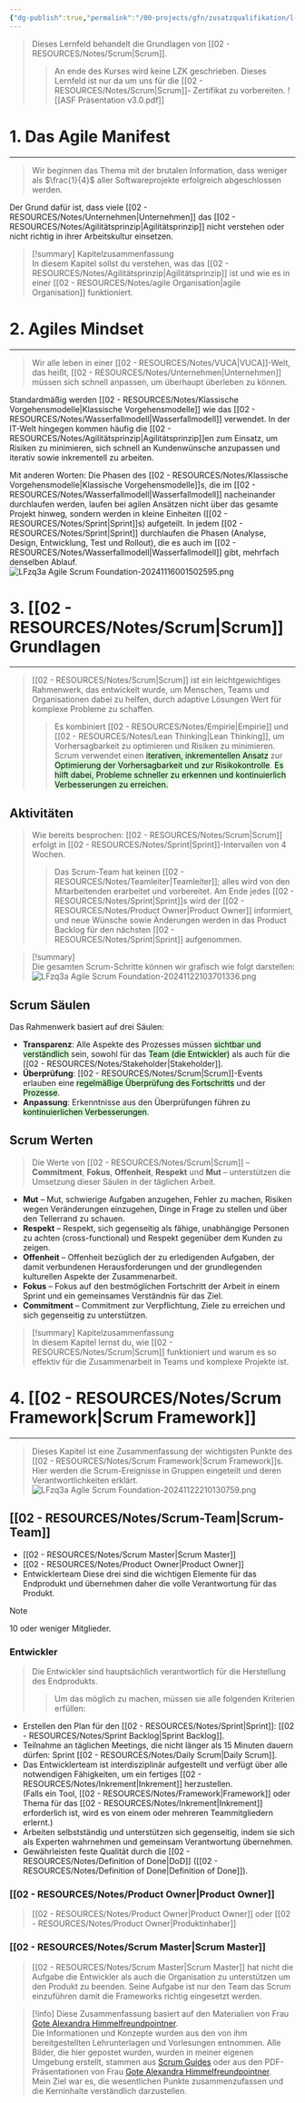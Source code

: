 ```yaml
---
{"dg-publish":true,"permalink":"/00-projects/gfn/zusatzqualifikation/l-fzq3a-agile-scrum-foundation/","tags":["GFN/LFzq3a"],"updated":"2025-01-20T13:38:11.511+01:00"}
---
```


>Dieses Lernfeld behandelt die Grundlagen von [[02 - RESOURCES/Notes/Scrum\|Scrum]].
>> An ende des Kurses wird keine LZK geschrieben. Dieses Lernfeld ist nur da um uns für die [[02 - RESOURCES/Notes/Scrum\|Scrum]]- Zertifikat zu vorbereiten.
![[ASF Präsentation v3.0.pdf]]

# 1. Das Agile Manifest
___
>Wir beginnen das Thema mit der brutalen Information, dass weniger als $\frac{1}{4}$ aller Softwareprojekte erfolgreich abgeschlossen werden.

Der Grund dafür ist, dass viele [[02 - RESOURCES/Notes/Unternehmen\|Unternehmen]] das [[02 - RESOURCES/Notes/Agilitätsprinzip\|Agilitätsprinzip]] nicht verstehen oder nicht richtig in ihrer Arbeitskultur einsetzen.

>[!summary] Kapitelzusammenfassung  
>In diesem Kapitel sollst du verstehen, was das [[02 - RESOURCES/Notes/Agilitätsprinzip\|Agilitätsprinzip]] ist und wie es in einer [[02 - RESOURCES/Notes/agile Organisation\|agile Organisation]] funktioniert.


# 2. Agiles Mindset
___
>Wir alle leben in einer [[02 - RESOURCES/Notes/VUCA\|VUCA]]-Welt, das heißt, [[02 - RESOURCES/Notes/Unternehmen\|Unternehmen]] müssen sich schnell anpassen, um überhaupt überleben zu können.  

Standardmäßig werden [[02 - RESOURCES/Notes/Klassische Vorgehensmodelle\|Klassische Vorgehensmodelle]] wie das [[02 - RESOURCES/Notes/Wasserfallmodell\|Wasserfallmodell]] verwendet. In der IT-Welt hingegen kommen häufig die [[02 - RESOURCES/Notes/Agilitätsprinzip\|Agilitätsprinzip]]en zum Einsatz, um Risiken zu minimieren, sich schnell an Kundenwünsche anzupassen und iterativ sowie inkrementell zu arbeiten.  

Mit anderen Worten: Die Phasen des [[02 - RESOURCES/Notes/Klassische Vorgehensmodelle\|Klassische Vorgehensmodelle]]s, die im [[02 - RESOURCES/Notes/Wasserfallmodell\|Wasserfallmodell]] nacheinander durchlaufen werden, laufen bei agilen Ansätzen nicht über das gesamte Projekt hinweg, sondern werden in kleine Einheiten ([[02 - RESOURCES/Notes/Sprint\|Sprint]]s) aufgeteilt. In jedem [[02 - RESOURCES/Notes/Sprint\|Sprint]] durchlaufen die Phasen (Analyse, Design, Entwicklung, Test und Rollout), die es auch im [[02 - RESOURCES/Notes/Wasserfallmodell\|Wasserfallmodell]] gibt, mehrfach denselben Ablauf.
![LFzq3a Agile Scrum Foundation-20241116001502595.png](/img/user/02%20-%20RESOURCES/Files/IMG/LFzq3a%20Agile%20Scrum%20Foundation-20241116001502595.png)
# 3. [[02 - RESOURCES/Notes/Scrum\|Scrum]] Grundlagen
___  
> [[02 - RESOURCES/Notes/Scrum\|Scrum]] ist ein leichtgewichtiges Rahmenwerk, das entwickelt wurde, um Menschen, Teams und Organisationen dabei zu helfen, durch adaptive Lösungen Wert für komplexe Probleme zu schaffen. 
> > Es kombiniert [[02 - RESOURCES/Notes/Empirie\|Empirie]] und [[02 - RESOURCES/Notes/Lean Thinking\|Lean Thinking]], um Vorhersagbarkeit zu optimieren und Risiken zu minimieren.  
> > Scrum verwendet einen <mark style="background: #BBFABBA6;">iterativen, inkrementellen Ansatz</mark> zur <mark style="background: #BBFABBA6;">Optimierung der Vorhersagbarkeit und zur Risikokontrolle</mark>. 
> > <mark style="background: #BBFABBA6;">Es hilft dabei, Probleme schneller zu erkennen und kontinuierlich Verbesserungen zu erreichen.</mark>

## Aktivitäten
> Wie bereits besprochen: [[02 - RESOURCES/Notes/Scrum\|Scrum]] erfolgt in [[02 - RESOURCES/Notes/Sprint\|Sprint]]-Intervallen von 4 Wochen.
> > Das Scrum-Team hat keinen [[02 - RESOURCES/Notes/Teamleiter\|Teamleiter]]; alles wird von den Mitarbeitenden erarbeitet und vorbereitet. Am Ende jedes [[02 - RESOURCES/Notes/Sprint\|Sprint]]s wird der [[02 - RESOURCES/Notes/Product Owner\|Product Owner]] informiert, und neue Wünsche sowie Änderungen werden in das Product Backlog für den nächsten [[02 - RESOURCES/Notes/Sprint\|Sprint]] aufgenommen.

> [!summary]  
> Die gesamten Scrum-Schritte können wir grafisch wie folgt darstellen:
>![LFzq3a Agile Scrum Foundation-20241122103701336.png](/img/user/02%20-%20RESOURCES/Files/IMG/LFzq3a%20Agile%20Scrum%20Foundation-20241122103701336.png)
## Scrum Säulen
<style> .container {font-family: sans-serif; text-align: center;} .button-wrapper button {z-index: 1;height: 40px; width: 100px; margin: 10px;padding: 5px;} .excalidraw .App-menu_top .buttonList { display: flex;} .excalidraw-wrapper { height: 800px; margin: 50px; position: relative;} :root[dir="ltr"] .excalidraw .layer-ui__wrapper .zen-mode-transition.App-menu_bottom--transition-left {transform: none;} </style><script src="https://cdn.jsdelivr.net/npm/react@17/umd/react.production.min.js"></script><script src="https://cdn.jsdelivr.net/npm/react-dom@17/umd/react-dom.production.min.js"></script><script type="text/javascript" src="https://cdn.jsdelivr.net/npm/@excalidraw/excalidraw@0/dist/excalidraw.production.min.js"></script><div id="LFzq3a_Agile_Scrum_Foundation_2024-11-22_1100.02.excalidraw.md1"></div><script>(function(){const InitialData={"type":"excalidraw","version":2,"source":"https://github.com/zsviczian/obsidian-excalidraw-plugin/releases/tag/2.6.4","elements":[{"id":"vxMvdiCZWsUsu8TfLScXA","type":"rectangle","x":-302,"y":-336.2109375,"width":714,"height":203,"angle":0,"strokeColor":"#1e1e1e","backgroundColor":"transparent","fillStyle":"solid","strokeWidth":2,"strokeStyle":"solid","roughness":1,"opacity":100,"groupIds":[],"frameId":null,"index":"a0","roundness":{"type":3},"seed":2040910636,"version":70,"versionNonce":1287728428,"isDeleted":false,"boundElements":[{"type":"text","id":"HZC9DCiq"}],"updated":1732269623373,"link":null,"locked":false},{"id":"HZC9DCiq","type":"text","x":3.2679824829101562,"y":-259.0109375,"width":103.46403503417969,"height":48.6,"angle":0,"strokeColor":"#1e1e1e","backgroundColor":"transparent","fillStyle":"solid","strokeWidth":2,"strokeStyle":"solid","roughness":1,"opacity":100,"groupIds":[],"frameId":null,"index":"a1","roundness":null,"seed":1510174228,"version":12,"versionNonce":780169260,"isDeleted":false,"boundElements":null,"updated":1732269637144,"link":null,"locked":false,"text":"Scrum","rawText":"Scrum","fontSize":36,"fontFamily":6,"textAlign":"center","verticalAlign":"middle","containerId":"vxMvdiCZWsUsu8TfLScXA","originalText":"Scrum","autoResize":true,"lineHeight":1.35},{"id":"ZIUBpZqh0rb1wj9yjNIk8","type":"rectangle","x":-389,"y":-1.2109375,"width":327,"height":72,"angle":4.71238898038469,"strokeColor":"#1e1e1e","backgroundColor":"transparent","fillStyle":"solid","strokeWidth":2,"strokeStyle":"solid","roughness":1,"opacity":100,"groupIds":[],"frameId":null,"index":"a2","roundness":{"type":3},"seed":875255084,"version":289,"versionNonce":88148628,"isDeleted":false,"boundElements":[{"type":"text","id":"sFQcbQPi"}],"updated":1732270103281,"link":null,"locked":false},{"id":"sFQcbQPi","type":"text","x":-325.11602783203125,"y":10.489062500000003,"width":199.2320556640625,"height":48.6,"angle":4.71238898038469,"strokeColor":"#1e1e1e","backgroundColor":"transparent","fillStyle":"solid","strokeWidth":2,"strokeStyle":"solid","roughness":1,"opacity":100,"groupIds":[],"frameId":null,"index":"a2V","roundness":null,"seed":1676176812,"version":225,"versionNonce":1466603540,"isDeleted":false,"boundElements":null,"updated":1732270103281,"link":null,"locked":false,"text":"Transparenz","rawText":"Transparenz","fontSize":36,"fontFamily":6,"textAlign":"center","verticalAlign":"middle","containerId":"ZIUBpZqh0rb1wj9yjNIk8","originalText":"Transparenz","autoResize":true,"lineHeight":1.35},{"id":"ndMJUrh08w4Buwu5OmPRh","type":"rectangle","x":-108.99483966545239,"y":1.5265954609149617,"width":327,"height":72,"angle":4.707776466970344,"strokeColor":"#1e1e1e","backgroundColor":"transparent","fillStyle":"solid","strokeWidth":2,"strokeStyle":"solid","roughness":1,"opacity":100,"groupIds":[],"frameId":null,"index":"a3","roundness":{"type":3},"seed":1764354708,"version":355,"versionNonce":1370648340,"isDeleted":false,"boundElements":[{"type":"text","id":"5aysSlh6"}],"updated":1732270121825,"link":null,"locked":false},{"id":"5aysSlh6","type":"text","x":-37.61887073234692,"y":13.22659546091495,"width":184.24806213378906,"height":48.6,"angle":4.707776466970344,"strokeColor":"#1e1e1e","backgroundColor":"transparent","fillStyle":"solid","strokeWidth":2,"strokeStyle":"solid","roughness":1,"opacity":100,"groupIds":[],"frameId":null,"index":"a38","roundness":null,"seed":1267352340,"version":237,"versionNonce":1228631188,"isDeleted":false,"boundElements":null,"updated":1732270121825,"link":null,"locked":false,"text":"Anpassung","rawText":"Anpassung","fontSize":36,"fontFamily":6,"textAlign":"center","verticalAlign":"middle","containerId":"ndMJUrh08w4Buwu5OmPRh","originalText":"Anpassung","autoResize":true,"lineHeight":1.35},{"id":"ytJHEqEnPvkVW3gQS_YG2","type":"rectangle","x":172.9948396654525,"y":2.051529539085152,"width":327,"height":72,"angle":4.707776466970344,"strokeColor":"#1e1e1e","backgroundColor":"transparent","fillStyle":"solid","strokeWidth":2,"strokeStyle":"solid","roughness":1,"opacity":100,"groupIds":[],"frameId":null,"index":"a4","roundness":{"type":3},"seed":620572972,"version":379,"versionNonce":245762452,"isDeleted":false,"boundElements":[{"type":"text","id":"3VIYuPav"}],"updated":1732270117839,"link":null,"locked":false},{"id":"3VIYuPav","type":"text","x":232.07680225090172,"y":13.75152953908514,"width":208.83607482910156,"height":48.6,"angle":4.707776466970344,"strokeColor":"#1e1e1e","backgroundColor":"transparent","fillStyle":"solid","strokeWidth":2,"strokeStyle":"solid","roughness":1,"opacity":100,"groupIds":[],"frameId":null,"index":"a5","roundness":null,"seed":497754284,"version":261,"versionNonce":165132052,"isDeleted":false,"boundElements":null,"updated":1732270117839,"link":null,"locked":false,"text":"Überprüfung","rawText":"Überprüfung","fontSize":36,"fontFamily":6,"textAlign":"center","verticalAlign":"middle","containerId":"ytJHEqEnPvkVW3gQS_YG2","originalText":"Überprüfung","autoResize":true,"lineHeight":1.35},{"id":"iDIPeGZF","type":"text","x":-69.697998046875,"y":35.4890625,"width":9.39599609375,"height":48.6,"angle":0,"strokeColor":"#1e1e1e","backgroundColor":"transparent","fillStyle":"solid","strokeWidth":2,"strokeStyle":"solid","roughness":1,"opacity":100,"groupIds":[],"frameId":null,"index":"a3G","roundness":null,"seed":1615329580,"version":3,"versionNonce":1599865644,"isDeleted":true,"boundElements":null,"updated":1732270067292,"link":null,"locked":false,"text":"","rawText":"","fontSize":36,"fontFamily":6,"textAlign":"center","verticalAlign":"middle","containerId":"ndMJUrh08w4Buwu5OmPRh","originalText":"","autoResize":true,"lineHeight":1.35},{"id":"NltvjTgM","type":"text","x":-69.697998046875,"y":35.4890625,"width":9.39599609375,"height":48.6,"angle":0,"strokeColor":"#1e1e1e","backgroundColor":"transparent","fillStyle":"solid","strokeWidth":2,"strokeStyle":"solid","roughness":1,"opacity":100,"groupIds":[],"frameId":null,"index":"a3V","roundness":null,"seed":899899308,"version":3,"versionNonce":2056268204,"isDeleted":true,"boundElements":null,"updated":1732270060957,"link":null,"locked":false,"text":"","rawText":"","fontSize":36,"fontFamily":6,"textAlign":"center","verticalAlign":"middle","containerId":"ndMJUrh08w4Buwu5OmPRh","originalText":"","autoResize":true,"lineHeight":1.35}],"appState":{"theme":"dark","viewBackgroundColor":"#ffffff","currentItemStrokeColor":"#1e1e1e","currentItemBackgroundColor":"transparent","currentItemFillStyle":"solid","currentItemStrokeWidth":2,"currentItemStrokeStyle":"solid","currentItemRoughness":1,"currentItemOpacity":100,"currentItemFontFamily":6,"currentItemFontSize":36,"currentItemTextAlign":"left","currentItemStartArrowhead":null,"currentItemEndArrowhead":"arrow","currentItemArrowType":"round","scrollX":604.5,"scrollY":453.7890625,"zoom":{"value":1},"currentItemRoundness":"round","gridSize":20,"gridStep":5,"gridModeEnabled":false,"gridColor":{"Bold":"rgba(217, 217, 217, 0.5)","Regular":"rgba(230, 230, 230, 0.5)"},"currentStrokeOptions":null,"frameRendering":{"enabled":true,"clip":true,"name":true,"outline":true},"objectsSnapModeEnabled":false,"activeTool":{"type":"selection","customType":null,"locked":false,"lastActiveTool":null}},"files":{}};InitialData.scrollToContent=true;App=()=>{const e=React.useRef(null),t=React.useRef(null),[n,i]=React.useState({width:void 0,height:void 0});return React.useEffect(()=>{i({width:t.current.getBoundingClientRect().width,height:t.current.getBoundingClientRect().height});const e=()=>{i({width:t.current.getBoundingClientRect().width,height:t.current.getBoundingClientRect().height})};return window.addEventListener("resize",e),()=>window.removeEventListener("resize",e)},[t]),React.createElement(React.Fragment,null,React.createElement("div",{className:"excalidraw-wrapper",ref:t},React.createElement(ExcalidrawLib.Excalidraw,{ref:e,width:n.width,height:n.height,initialData:InitialData,viewModeEnabled:!0,zenModeEnabled:!0,gridModeEnabled:!1})))},excalidrawWrapper=document.getElementById("LFzq3a_Agile_Scrum_Foundation_2024-11-22_1100.02.excalidraw.md1");ReactDOM.render(React.createElement(App),excalidrawWrapper);})();</script>Das Rahmenwerk basiert auf drei Säulen:  
- **Transparenz**: Alle Aspekte des Prozesses müssen <mark style="background: #BBFABBA6;">sichtbar und verständlich</mark> sein, sowohl für das <mark style="background: #BBFABBA6;">Team (die Entwickler)</mark> als auch für die [[02 - RESOURCES/Notes/Stakeholder\|Stakeholder]].  
- **Überprüfung**: [[02 - RESOURCES/Notes/Scrum\|Scrum]]-Events erlauben eine <mark style="background: #BBFABBA6;">regelmäßige Überprüfung des Fortschritts</mark> und der <mark style="background: #BBFABBA6;">Prozesse</mark>.  
- **Anpassung**: Erkenntnisse aus den Überprüfungen führen zu<mark style="background: #BBFABBA6;"> kontinuierlichen Verbesserungen</mark>.  

## Scrum Werten
>Die Werte von [[02 - RESOURCES/Notes/Scrum\|Scrum]] – **Commitment**, **Fokus**, **Offenheit**, **Respekt** und **Mut** – unterstützen die Umsetzung dieser Säulen in der täglichen Arbeit. 

- **Mut** – Mut, schwierige Aufgaben anzugehen, Fehler zu machen, Risiken wegen Veränderungen einzugehen, Dinge in Frage zu stellen und über den Tellerrand zu schauen.
- **Respekt** – Respekt, sich gegenseitig als fähige, unabhängige Personen zu achten (cross-functional) und Respekt gegenüber dem Kunden zu zeigen.
- **Offenheit** – Offenheit bezüglich der zu erledigenden Aufgaben, der damit verbundenen Herausforderungen und der grundlegenden kulturellen Aspekte der Zusammenarbeit.
- **Fokus** – Fokus auf den bestmöglichen Fortschritt der Arbeit in einem Sprint und ein gemeinsames Verständnis für das Ziel.
- **Commitment** – Commitment zur Verpflichtung, Ziele zu erreichen und sich gegenseitig zu unterstützen. 

>[!summary] Kapitelzusammenfassung  
>In diesem Kapitel lernst du, wie [[02 - RESOURCES/Notes/Scrum\|Scrum]] funktioniert und warum es so effektiv für die Zusammenarbeit in Teams und komplexe Projekte ist.

# 4. [[02 - RESOURCES/Notes/Scrum Framework\|Scrum Framework]]
___
>Dieses Kapitel ist eine Zusammenfassung der wichtigsten Punkte des [[02 - RESOURCES/Notes/Scrum Framework\|Scrum Framework]]s.
>Hier werden die Scrum-Ereignisse in Gruppen eingeteilt und deren Verantwortlichkeiten erklärt.
![LFzq3a Agile Scrum Foundation-20241122210130759.png](/img/user/02%20-%20RESOURCES/Files/IMG/LFzq3a%20Agile%20Scrum%20Foundation-20241122210130759.png)
## [[02 - RESOURCES/Notes/Scrum-Team\|Scrum-Team]]
- [[02 - RESOURCES/Notes/Scrum Master\|Scrum Master]]
- [[02 - RESOURCES/Notes/Product Owner\|Product Owner]]
- Entwicklerteam
Diese drei sind die wichtigen Elemente für das Endprodukt und übernehmen daher die volle Verantwortung für das Produkt.

>[!note] 
>10 oder weniger Mitglieder.

### Entwickler
> Die Entwickler sind hauptsächlich verantwortlich für die Herstellung des Endprodukts.
> > Um das möglich zu machen, müssen sie alle folgenden Kriterien erfüllen:

- Erstellen den Plan für den [[02 - RESOURCES/Notes/Sprint\|Sprint]]: [[02 - RESOURCES/Notes/Sprint Backlog\|Sprint Backlog]].
- Teilnahme an täglichen Meetings, die nicht länger als 15 Minuten dauern dürfen: Sprint [[02 - RESOURCES/Notes/Daily Scrum\|Daily Scrum]].
- Das Entwicklerteam ist interdisziplinär aufgestellt und verfügt über alle notwendigen Fähigkeiten, um ein fertiges [[02 - RESOURCES/Notes/Inkrement\|Inkrement]] herzustellen.  
    (Falls ein Tool, [[02 - RESOURCES/Notes/Framework\|Framework]] oder Thema für das [[02 - RESOURCES/Notes/Inkrement\|Inkrement]] erforderlich ist, wird es von einem oder mehreren Teammitgliedern erlernt.)
- Arbeiten selbstständig und unterstützen sich gegenseitig, indem sie sich als Experten wahrnehmen und gemeinsam Verantwortung übernehmen.
- Gewährleisten feste Qualität durch die [[02 - RESOURCES/Notes/Definition of Done\|DoD]] ([[02 - RESOURCES/Notes/Definition of Done\|Definition of Done]]).

### [[02 - RESOURCES/Notes/Product Owner\|Product Owner]]
>[[02 - RESOURCES/Notes/Product Owner\|Product Owner]] oder [[02 - RESOURCES/Notes/Product Owner\|Produktinhaber]]


### [[02 - RESOURCES/Notes/Scrum Master\|Scrum Master]]
> [[02 - RESOURCES/Notes/Scrum Master\|Scrum Master]] hat nicht die Aufgabe die Entwickler als auch die Organisation  zu unterstützen um den Produkt zu beenden. 
> Seine Aufgabe ist nur den Team das Scrum einzuführen damit die Frameworks richtig eingesetzt werden.











>[!info] 
>Diese Zusammenfassung basiert auf den Materialien von Frau [Gote Alexandra Himmelfreundpointner](https://www.credly.com/users/gote-alexandra-himmelfreundpointner).  
>Die Informationen und Konzepte wurden aus den von ihm bereitgestellten Lehrunterlagen und Vorlesungen entnommen. 
>Alle Bilder, die hier gepostet wurden, wurden in meiner eigenen Umgebung erstellt, stammen aus [Scrum Guides](https://scrumguides.org/) oder aus den PDF-Präsentationen von Frau [Gote Alexandra Himmelfreundpointner](https://www.credly.com/users/gote-alexandra-himmelfreundpointner).  
>Mein Ziel war es, die wesentlichen Punkte zusammenzufassen und die Kerninhalte verständlich darzustellen.